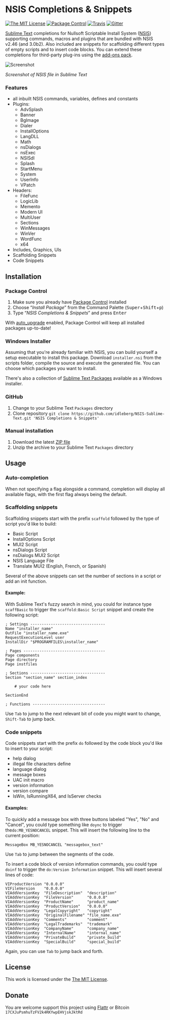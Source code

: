 # NSIS Completions & Snippets

[![The MIT License](https://img.shields.io/badge/license-MIT-orange.svg?style=flat-square)](http://opensource.org/licenses/MIT)
[![Package Control](https://packagecontrol.herokuapp.com/downloads/NSIS%20Completions%20&%20Snippets.svg?style=flat-square)](https://packagecontrol.io/packages/NSIS%20Completions%20&%20Snippets)
[![Travis](https://img.shields.io/travis/idleberg/NSIS-Sublime-Text.svg?style=flat-square)](https://travis-ci.org/idleberg/NSIS-Sublime-Text)
[![Gitter](https://img.shields.io/badge/chat-Gitter-ff69b4.svg?style=flat-square)](https://gitter.im/NSIS-Dev)

[Sublime Text](http://www.sublimetext.com/) completions for Nullsoft Scriptable Install System ([NSIS](http://nsis.sourceforge.net/)) supporting commands, macros and plugins that are bundled with NSIS v2.46 (and 3.0b2). Also included are snippets for scaffolding different types of empty scripts and to insert code blocks. You can extend these completions for third-party plug-ins using the [add-ons pack](https://github.com/idleberg/NSIS-Sublime-Text-Addons/).

![Screenshot](https://raw.github.com/idleberg/NSIS-Sublime-Text/master/screenshot.gif)

*Screenshot of NSIS file in Sublime Text*

### Features
* all inbuilt NSIS commands, variables, defines and constants
* Plugins:
    * AdvSplash
    * Banner
    * BgImage
    * Dialer
    * InstallOptions
    * LangDLL
    * Math
    * nsDialogs
    * nsExec
    * NSISdl
    * Splash
    * StartMenu
    * System
    * UserInfo
    * VPatch
* Headers:
    * FileFunc
    * LogicLib
    * Memento
    * Modern UI
    * MultiUser
    * Sections
    * WinMessages
    * WinVer
    * WordFunc
    * x64
* Includes, Graphics, UIs
* Scaffolding Snippets
* Code Snippets

## Installation

### Package Control

1. Make sure you already have [Package Control](https://packagecontrol.io/) installed
2. Choose “*Install Package*” from the Command Palette (<kbd>Super</kbd>+<kbd>Shift</kbd>+<kbd>p</kbd>)
3. Type “*NSIS Completions & Snippets*” and press <kbd>Enter</kbd>

With [auto_upgrade](http://wbond.net/sublime_packages/package_control/settings/) enabled, Package Control will keep all installed packages up-to-date!

### Windows Installer

Assuming that you're already familiar with NSIS, you can build yourself a setup executable to install this package. Download `installer.nsi` from the scripts folder, compile the source and execute the generated file. You can choose which packages you want to install.

There's also a collection of [Sublime Text Packages](https://github.com/NSIS-Dev/Sublime-Text-Packages) available as a Windows installer.

### GitHub

1. Change to your Sublime Text `Packages` directory
2. Clone repository `git clone https://github.com/idleberg/NSIS-Sublime-Text.git 'NSIS Completions & Snippets'`

### Manual installation

1. Download the latest [ZIP file](https://github.com/idleberg/NSIS-Sublime-Text/archive/master.zip)
2. Unzip the archive to your Sublime Text `Packages` directory

## Usage

### Auto-completion

When not specifying a flag alongside a command, completion will display all available flags, with the first flag always being the default.

### Scaffolding snippets

Scaffolding snippets start with the prefix `scaffold` followed by the type of script you'd like to build:

* Basic Script
* InstallOptions Script
* MUI2 Script
* nsDialogs Script
* nsDialogs MUI2 Script
* NSIS Language File
* Translate MUI2 (English, French, or Spanish)

Several of the above snippets can set the number of sections in a script or add an init function.

#### Example:
With Sublime Text's fuzzy search in mind, you could for instance type `scaffBasic` to trigger the `scaffold:Basic Script` snippet and create the following script:

```nsis
; Settings ---------------------------------
Name "installer_name"
OutFile "installer_name.exe"
RequestExecutionLevel user
InstallDir "$PROGRAMFILES\installer_name"

; Pages ------------------------------------
Page components
Page directory
Page instfiles

; Sections ---------------------------------
Section "section_name" section_index

    # your code here

SectionEnd

; Functions --------------------------------
````

Use `Tab` to jump to the next relevant bit of code you might want to change, `Shift-Tab` to jump back.

### Code snippets

Code snippets start with the prefix `do` followed by the code block you'd like to insert to your script:

* help dialog
* illegal file characters define
* language dialog
* message boxes
* UAC init macro
* version information
* version compare
* IsWin, IsRunningX64, and IsServer checks

#### Examples:
To quickly add a message box with three buttons labeled "Yes", "No" and "Cancel", you could type something like `doync` to trigger the`do:MB_YESNOCANCEL` snippet. This will insert the following line to the current position:

```nsis
MessageBox MB_YESNOCANCEL "messagebox_text"
```

Use `Tab` to jump between the segments of the code.

To insert a code block of version information commands, you could type `doinf` to trigger the `do:Version Information` snippet. This will insert several lines of code:

```nsis
VIProductVersion "0.0.0.0"
VIFileVersion    "0.0.0.0"
VIAddVersionKey  "FileDescription"  "description"
VIAddVersionKey  "FileVersion"      "0.0.0.0"
VIAddVersionKey  "ProductName"      "product_name"
VIAddVersionKey  "ProductVersion"   "0.0.0.0"
VIAddVersionKey  "LegalCopyright"   "copyright"
VIAddVersionKey  "OriginalFilename" "file_name.exe"
VIAddVersionKey  "Comments"         "comment"
VIAddVersionKey  "LegalTrademarks"  "trademark"
VIAddVersionKey  "CompanyName"      "company_name"
VIAddVersionKey  "InternalName"     "internal_name"
VIAddVersionKey  "PrivateBuild"     "private_build"
VIAddVersionKey  "SpecialBuild"     "special_build"
```

Again, you can use `Tab` to jump back and forth.

## License

This work is licensed under the [The MIT License](LICENSE).

## Donate

You are welcome support this project using [Flattr](https://flattr.com/submit/auto?user_id=idleberg&url=https://github.com/idleberg/NSIS-Sublime-Text) or Bitcoin `17CXJuPsmhuTzFV2k4RKYwpEHVjskJktRd`

